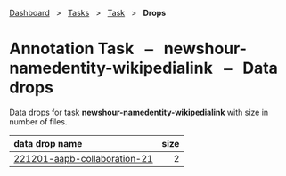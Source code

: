 [Dashboard](../../../index.md)  &nbsp; > &nbsp; [Tasks](../../index.md)  &nbsp; > &nbsp; [Task](../index.md)  &nbsp; > &nbsp; ****Drops**** 
# Annotation Task &nbsp; ⎯ &nbsp; newshour-namedentity-wikipedialink &nbsp; ⎯ &nbsp; Data drops

Data drops for task **newshour-namedentity-wikipedialink** with size in number of files.

| data drop name | size |
| :------ | ------: |
| [221201-aapb-collaboration-21](221201-aapb-collaboration-21.md) | 2 |
